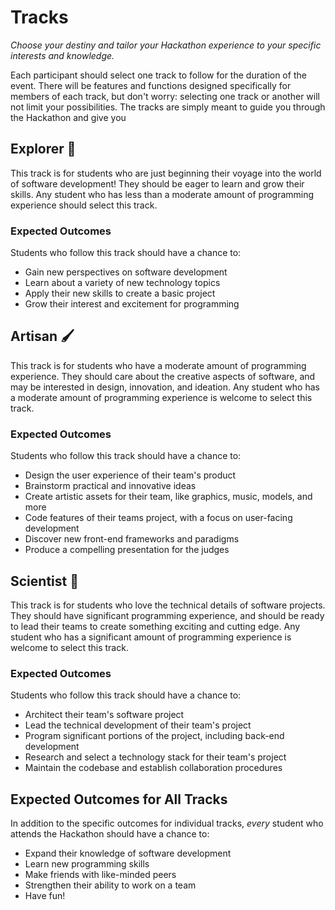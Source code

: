 # Tracks
_Choose your destiny and tailor your Hackathon experience to your specific interests and knowledge._

Each participant should select one track to follow for the duration of the event. There will be features and functions designed specifically for members of each track, but don't worry: selecting one track or another will not limit your possibilities. The tracks are simply meant to guide you through the Hackathon and give you 

## Explorer 🚀
This track is for students who are just beginning their voyage into the world of software development! They should be eager to learn and grow their skills. Any student who has less than a moderate amount of programming experience should select this track.

### Expected Outcomes
Students who follow this track should have a chance to:

- Gain new perspectives on software development
- Learn about a variety of new technology topics
- Apply their new skills to create a basic project
- Grow their interest and excitement for programming

## Artisan 🖌️
This track is for students who have a moderate amount of programming experience. They should care about the creative aspects of software, and may be interested in design, innovation, and ideation. Any student who has a moderate amount of programming experience is welcome to select this track.

### Expected Outcomes
Students who follow this track should have a chance to:

- Design the user experience of their team's product
- Brainstorm practical and innovative ideas
- Create artistic assets for their team, like graphics, music, models, and more
- Code features of their teams project, with a focus on user-facing development
- Discover new front-end frameworks and paradigms
- Produce a compelling presentation for the judges

## Scientist 🧪
This track is for students who love the technical details of software projects. They should have significant programming experience, and should be ready to lead their teams to create something exciting and cutting edge. Any student who has a significant amount of programming experience is welcome to select this track.

### Expected Outcomes
Students who follow this track should have a chance to:

- Architect their team's software project
- Lead the technical development of their team's project
- Program significant portions of the project, including back-end development
- Research and select a technology stack for their team's project
- Maintain the codebase and establish collaboration procedures

## Expected Outcomes for All Tracks
In addition to the specific outcomes for individual tracks, _every_ student who attends the Hackathon should have a chance to:

- Expand their knowledge of software development
- Learn new programming skills
- Make friends with like-minded peers
- Strengthen their ability to work on a team
- Have fun!
